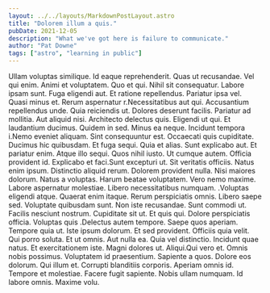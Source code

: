```yaml
---
layout: ../../layouts/MarkdownPostLayout.astro
title: "Dolorem illum a quis."
pubDate: 2021-12-05
description: "What we've got here is failure to communicate."
author: "Pat Downe"
tags: ["astro", "learning in public"]
---
```


Ullam voluptas similique. Id eaque reprehenderit. Quas ut recusandae. Vel qui enim. Animi et voluptatem. Quo et qui. Nihil sit consequatur. Labore ipsam sunt. Fuga eligendi aut. Et ratione repellendus. Pariatur ipsa vel. Quasi minus et. Rerum aspernatur r.Necessitatibus aut qui. Accusantium repellendus unde. Quia reiciendis ut. Dolores deserunt facilis. Pariatur ad mollitia. Aut aliquid nisi. Architecto delectus quis. Eligendi ut qui. Et laudantium ducimus. Quidem in sed. Minus ea neque. Incidunt tempora i.Nemo eveniet aliquam. Sint consequuntur est. Occaecati quis cupiditate. Ducimus hic quibusdam. Et fuga sequi. Quia et alias. Sunt explicabo aut. Et pariatur enim. Atque illo sequi. Quos nihil iusto. Ut cumque autem. Officia provident id. Explicabo et faci.Sunt excepturi ut. Sit veritatis officiis. Natus enim ipsum. Distinctio aliquid rerum. Dolorem provident nulla. Nisi maiores dolorum. Natus a voluptas. Harum beatae voluptatem. Vero nemo maxime. Labore aspernatur molestiae. Libero necessitatibus numquam. .Voluptas eligendi atque. Quaerat enim itaque. Rerum perspiciatis omnis. Libero saepe sed. Voluptate quibusdam sunt. Non iste recusandae. Sunt commodi ut. Facilis nesciunt nostrum. Cupiditate sit ut. Et quis qui. Dolore perspiciatis officia. Voluptas quis .Delectus autem tempore. Saepe quos aperiam. Tempore quia ut. Iste ipsum dolorum. Et sed provident. Officiis quia velit. Qui porro soluta. Et ut omnis. Aut nulla ea. Quia vel distinctio. Incidunt quae natus. Et exercitationem iste. Magni dolores ut. Aliqui.Qui vero et. Omnis nobis possimus. Voluptatem id praesentium. Sapiente a quos. Dolore eos dolorum. Qui illum et. Corrupti blanditiis corporis. Aperiam omnis id. Tempore et molestiae. Facere fugit sapiente. Nobis ullam numquam. Id labore omnis. Maxime volu.

